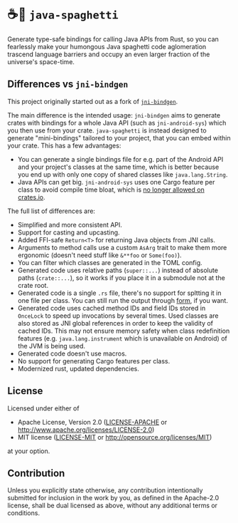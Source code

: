 # ☕️🍝 `java-spaghetti`

Generate type-safe bindings for calling Java APIs from Rust, so you can fearlessly make your humongous Java spaghetti code aglomeration trascend language barriers and occupy an even larger fraction of the universe's space-time.

## Differences vs `jni-bindgen`

This project originally started out as a fork of [`jni-bindgen`](https://github.com/MaulingMonkey/jni-bindgen).

The main difference is the intended usage: `jni-bindgen` aims to generate crates with bindings for a whole Java API (such as `jni-android-sys`) which
you then use from your crate. `java-spaghetti` is instead designed to generate "mini-bindings" tailored to your project, that you can embed within your crate. This has a few advantages:

- You can generate a single bindings file for e.g. part of the Android API and your project's classes at the same time, which is better because you end up with only one copy of shared classes like `java.lang.String`.
- Java APIs can get big. `jni-android-sys` uses one Cargo feature per class to avoid compile time bloat, which is [no longer allowed on crates.io](https://blog.rust-lang.org/2023/10/26/broken-badges-and-23k-keywords.html).

The full list of differences are:

- Simplified and more consistent API.
- Support for casting and upcasting.
- Added FFI-safe `Return<T>` for returning Java objects from JNI calls.
- Arguments to method calls use a custom `AsArg` trait to make them more ergonomic (doesn't need stuff like `&**foo` or `Some(foo)`).
- You can filter which classes are generated in the TOML config.
- Generated code uses relative paths (`super::...`) instead of absolute paths (`crate::...`), so it works if you place it in a submodule not at the crate root.
- Generated code is a single `.rs` file, there's no support for spltting it in one file per class. You can still run the output through [form](https://github.com/djmcgill/form), if you want.
- Generated code uses cached method IDs and field IDs stored in `OnceLock` to speed up invocations by several times. Used classes are also stored as JNI global references in order to keep the validity of cached IDs. This may not ensure memory safety when class redefinition features (e.g. `java.lang.instrument` which is unavailable on Android) of the JVM is being used.
- Generated code doesn't use macros.
- No support for generating Cargo features per class.
- Modernized rust, updated dependencies.

## License

Licensed under either of

* Apache License, Version 2.0 ([LICENSE-APACHE](LICENSE-APACHE) or http://www.apache.org/licenses/LICENSE-2.0)
* MIT license ([LICENSE-MIT](LICENSE-MIT) or http://opensource.org/licenses/MIT)

at your option.

## Contribution

Unless you explicitly state otherwise, any contribution intentionally submitted
for inclusion in the work by you, as defined in the Apache-2.0 license, shall be
dual licensed as above, without any additional terms or conditions.

<!-- https://doc.rust-lang.org/1.4.0/complement-project-faq.html#why-dual-mit/asl2-license? -->
<!-- https://rust-lang-nursery.github.io/api-guidelines/necessities.html#crate-and-its-dependencies-have-a-permissive-license-c-permissive -->
<!-- https://choosealicense.com/licenses/apache-2.0/ -->
<!-- https://choosealicense.com/licenses/mit/ -->
